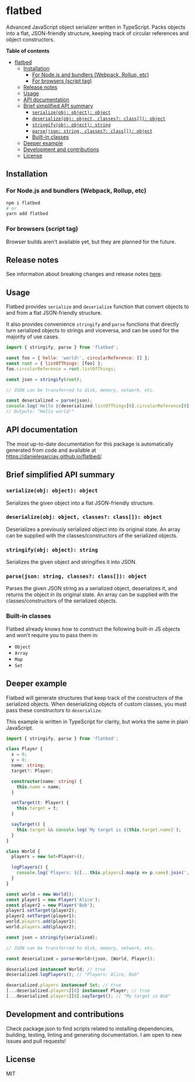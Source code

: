 # flatbed

Advanced JavaScript object serializer written in TypeScript. Packs objects into a flat, JSON-friendly
structure, keeping track of circular references and object constructors.

<!-- START doctoc generated TOC please keep comment here to allow auto update -->
<!-- DON'T EDIT THIS SECTION, INSTEAD RE-RUN doctoc TO UPDATE -->

**Table of contents**

- [flatbed](#flatbed)
  - [Installation](#installation)
    - [For Node.js and bundlers (Webpack, Rollup, etc)](#for-nodejs-and-bundlers-webpack-rollup-etc)
    - [For browsers (script tag)](#for-browsers-script-tag)
  - [Release notes](#release-notes)
  - [Usage](#usage)
  - [API documentation](#api-documentation)
  - [Brief simplified API summary](#brief-simplified-api-summary)
    - [`serialize(obj: object): object`](#serializeobj-object-object)
    - [`deserialize(obj: object, classes?: class[]): object`](#deserializeobj-object-classes-class-object)
    - [`stringify(obj: object): string`](#stringifyobj-object-string)
    - [`parse(json: string, classes?: class[]): object`](#parsejson-string-classes-class-object)
    - [Built-in classes](#built-in-classes)
  - [Deeper example](#deeper-example)
  - [Development and contributions](#development-and-contributions)
  - [License](#license)

<!-- END doctoc generated TOC please keep comment here to allow auto update -->

## Installation

### For Node.js and bundlers (Webpack, Rollup, etc)

```bash
npm i flatbed
# or
yarn add flatbed
```

### For browsers (script tag)

Browser builds aren't available yet, but they are planned for the future.

## Release notes

See information about breaking changes and release notes [here](changelog.md).

## Usage

Flatbed provides `serialize` and `deserialize` function that convert objects to and from a flat JSON-friendly
structure.

It also provides convenience `stringify` and `parse` functions that directly turn serialized objects to
strings and viceversa, and can be used for the majority of use cases.

```js
import { stringify, parse } from 'flatbed';

const foo = { hello: 'world!', circularReference: [] };
const root = { listOfThings: [foo] };
foo.circularReference = root.listOfThings;

const json = stringify(root);

// JSON can be transferred to disk, memory, network, etc.

const deserialized = parse(json);
console.log(`Hello ${deserialized.listOfThings[0].circularReference[0].hello}`);
// Outputs: "Hello world!"
```

## API documentation

The most up-to-date documentation for this package is automatically generated from code and available at
https://danielegarciav.github.io/flatbed/.

## Brief simplified API summary

### `serialize(obj: object): object`

Serializes the given object into a flat JSON-friendly structure.

### `deserialize(obj: object, classes?: class[]): object`

Deserializes a previously serialized object into its original state. An array can be supplied with the
classes/constructors of the serialized objects.

### `stringify(obj: object): string`

Serializes the given object and stringifies it into JSON.

### `parse(json: string, classes?: class[]): object`

Parses the given JSON string as a serialized object, deserializes it, and returns the object in its original
state. An array can be supplied with the classes/constructors of the serialized objects.

### Built-in classes

Flatbed already knows how to construct the following built-in JS objects and won't require you to pass them
in:

- `Object`
- `Array`
- `Map`
- `Set`

## Deeper example

Flatbed will generate structures that keep track of the constructors of the serialized objects. When
deserializing objects of custom classes, you must pass these constructors to `deserialize`.

This example is written in TypeScript for clarity, but works the same in plain JavaScript.

```ts
import { stringify, parse } from 'flatbed';

class Player {
  x = 0;
  y = 0;
  name: string;
  target?: Player;

  constructor(name: string) {
    this.name = name;
  }

  setTarget(t: Player) {
    this.target = t;
  }

  sayTarget() {
    this.target && console.log(`My target is ${this.target.name}`);
  }
}

class World {
  players = new Set<Player>();

  logPlayers() {
    console.log(`Players: ${[...this.players].map(p => p.name).join(', ')}`);
  }
}

const world = new World();
const player1 = new Player('Alice');
const player2 = new Player('Bob');
player1.setTarget(player2);
player2.setTarget(player1);
world.players.add(player1);
world.players.add(player2);

const json = stringify(serialized);

// JSON can be transferred to disk, memory, network, etc.

const deserialized = parse<World>(json, [World, Player]);

deserialized instanceof World; // true
deserialized.logPlayers(); // "Players: Alice, Bob"

deserialized.players instanceof Set; // true
[...deserialized.players][0] instanceof Player; // true
[...deserialized.players][0].sayTarget(); // "My target is Bob"
```

## Development and contributions

Check package.json to find scripts related to installing dependencies, building, testing, linting and
generating documentation. I am open to new issues and pull requests!

## License

MIT
